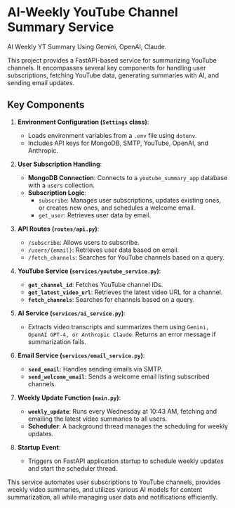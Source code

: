 # AI-Weekly YouTube Channel Summary Service
AI Weekly YT Summary Using Gemini, OpenAI, Claude.

This project provides a FastAPI-based service for summarizing YouTube channels. It encompasses several key components for handling user subscriptions, fetching YouTube data, generating summaries with AI, and sending email updates.

## Key Components

1. **Environment Configuration (`Settings` class)**:
   - Loads environment variables from a `.env` file using `dotenv`.
   - Includes API keys for MongoDB, SMTP, YouTube, OpenAI, and Anthropic.

2. **User Subscription Handling**:
   - **MongoDB Connection**: Connects to a `youtube_summary_app` database with a `users` collection.
   - **Subscription Logic**:
     - `subscribe`: Manages user subscriptions, updates existing ones, or creates new ones, and schedules a welcome email.
     - `get_user`: Retrieves user data by email.

3. **API Routes (`routes/api.py`)**:
   - `/subscribe`: Allows users to subscribe.
   - `/users/{email}`: Retrieves user data based on email.
   - `/fetch_channels`: Searches for YouTube channels based on a query.

4. **YouTube Service (`services/youtube_service.py`)**:
   - **`get_channel_id`**: Fetches YouTube channel IDs.
   - **`get_latest_video_url`**: Retrieves the latest video URL for a channel.
   - **`fetch_channels`**: Searches for channels based on a query.

5. **AI Service (`services/ai_service.py`)**:
   - Extracts video transcripts and summarizes them using `Gemini, OpenAI GPT-4, or Anthropic Claude`. Returns an error message if summarization fails.

6. **Email Service (`services/email_service.py`)**:
   - **`send_email`**: Handles sending emails via SMTP.
   - **`send_welcome_email`**: Sends a welcome email listing subscribed channels.

7. **Weekly Update Function (`main.py`)**:
   - **`weekly_update`**: Runs every Wednesday at 10:43 AM, fetching and emailing the latest video summaries to all users.
   - **Scheduler**: A background thread manages the scheduling for weekly updates.

8. **Startup Event**:
   - Triggers on FastAPI application startup to schedule weekly updates and start the scheduler thread.

This service automates user subscriptions to YouTube channels, provides weekly video summaries, and utilizes various AI models for content summarization, all while managing user data and notifications efficiently.
